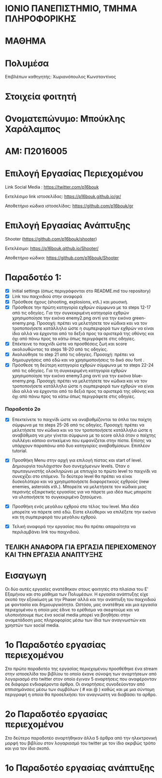 
# ΙΟΝΙΟ ΠΑΝΕΠΙΣΤΗΜΙΟ, ΤΜΗΜΑ ΠΛΗΡΟΦΟΡΙΚΗΣ

 # ΜΑΘΗΜΑ
 # Πολυμέσα

  Επιβλέπων καθηγητής: Χωριανόπουλος Κωνσταντίνος

# Στοιχεία φοιτητή

# Ονοματεπώνυμο: Μπούκλης Χαράλαμπος

# ΑΜ: Π2016005

# Επιλογή Εργασίας Περιεχομένου

Link Social Media : https://twitter.com/p16bouk

Εκτελέσιμο link ιστοσελίδας: https://p16bouk.github.io/gr/

Αποθετήριο κώδικα ιστοσελίδας: https://github.com/p16bouk/gr


# Επιλογή Εργασίας Ανάπτυξης
Shooter (https://github.com/p16bouk/shooter)

Εκτελέσιμο: https://p16bouk.github.io/Shooter/

Αποθετήριο κώδικα: https://github.com/p16bouk/Shooter

# Παραδοτέο 1:

- [x] Initial settings (όπως περιγράφονται στο README.md του repository)
- [x] Link του παιχνιδιού στην αναφορά
- [x] Πρόσθεσε ήχους (shooting, explosions, κτλ.) και μουσική.
- [x] Πρόσθεσε την πρώτη κατηγορία εχθρών σύμφωνα με τα steps 12-17 από τις οδηγίες. Για την συγκεκριμένη κατηγορία εχθρών χρησιμοποίησε την εικόνα enemy2.png αντί για την εικόνα green-enemy.png. Προσοχή: πρέπει να μελετήσετε τον κώδικα και να τον τροποποιήσετε κατάλληλα ώστε η συμπεριφορά των εχθρών να είναι ίδια αλλά να έρχονται από τα δεξιά προς τα αριστερά της οθόνης και όχι από πάνω προς τα κάτω όπως περιγράφετε στις οδηγίες.
- [x] Επέκτεινε το παιχνίδι ώστε να προσθέσεις ζωή και score ακολουθώντας τα steps 18-20 από τις οδηγίες.
- [x] Ακολούθησε το step 21 από τις οδηγίες. Προσοχή: πρέπει να δημιουργήσεις από εδώ και να χρησιμοποιήσεις το δικό σου font .
- [x] Πρόσθεσε τη δεύτερη κατηγορία εχθρών σύμφωνα με τα steps 22-24 από τις οδηγίες. Για τη συγκεκριμένη κατηγορία εχθρών χρησιμοποίησε την εικόνα enemy3.png αντί για την εικόνα blue-enemy.png. Προσοχή: πρέπει να μελετήσετε τον κώδικα και να τον τροποποιήσετε κατάλληλα ώστε η συμπεριφορά των εχθρών να είναι ίδια αλλά να έρχονται από τα δεξιά προς τα αριστερά της οθόνης και όχι από πάνω προς τα κάτω όπως περιγράφετε στις οδηγίες.
### Παραδοτέο 2ο  
- [x] Επεκτείνετε το παιχνίδι ώστε να αναβαθμίζονται τα όπλα του παίχτη σύμφωνα με τα steps 25-26 από τις οδηγίες. Προσοχή: πρέπει να μελετήσετε τον κώδικα και να τον τροποποιήσετε κατάλληλα ώστε η αναβάθμιση να μην γίνεται σύμφωνα με το score αλλά όταν ο παίχτης συλλέγει κάποιο αντικείμενο που εμφανίζεται στην πίστα. Επίσης να υπάρχουν παραπάνω από δυο κατηγορίες αναβαθμίσεων. Επιπλέον tutorial.
- [x] Προσθήκη Μenu στην αρχή για επιλογή πίστας και start of level. Δημιουργία τουλάχιστον δυο συνεχόμενων levels. Όταν ο πρωταγωνιστής ολοκληρώνει με επιτυχία το πρώτο level το παιχνίδι να συνεχίζει στο επόμενο. Το δεύτερο level θα πρέπει να είναι δυσκολότερο και να χρησιμοποιήσετε διαφορετικούς εχθρούς (new enemies, asteroids κτλ.). Μπορείτε να μελετήσετε τον κώδικα μιας περσινής εξαιρετικής εργασίας για να πάρετε μια ιδέα πως μπορείτε να υλοποιήσετε το συγκεκριμένο ζητούμενο.
- [x] Προσθήκη ενός μεγάλου εχθρού στο τέλος του level. Μια ιδέα μπορείτε να πάρετε από εδώ. Είστε ελεύθεροι να επιλέξετε την εικόνα και τη συμπεριφορά του μεγάλου εχθρού.
- [x] Τελική αναφορά την εργασίας που θα πρέπει απαραίτητα να περιλαμβάνει link του παιχνιδιού.  


## ΤΕΛΙΚΗ ΑΝΑΦΟΡΑ ΓΙΑ ΕΡΓΑΣΙΑ ΠΕΡΙΕΧΟΜΕΝΟΥ ΚΑΙ ΤΗΝ ΕΡΓΑΣΙΑ ΑΝΑΠΤΥΞΗΣ

# Εισαγωγη

Οι δύο αυτές εργασίες ανατέθηκαν στους φοιτητές στα πλαίσια του Ε' Εξαμήνου και στο μάθημα των Πολυμέσων. Η εργασία ανάπτυξης είχε σκοπό την εξοικίωση με την Phaser αλλά και την ανάπτυξη του παιχνιδιού με φαντασία και δημιουργικότητα. Ωστόσο, μας ανατέθηκε και μια εργασία περιεχομένου η οποία μας έδινε το ερέθισμα να σκεφτούμε και να υλοποιήσουμε πως ένα social media μπορεί να βοηθήσει στην αναμετάδοση μιας πληροφορίας μέσω των ίδια των αναγνωστών και χρηστών των social media. 

# 1ο Παραδοτέο εργασίας περιεχομένου

Στο πρώτο παραδοτέο της εργασίας περιεχομένου προσθέθηκε ένα stream στην ιστοσελίδα του βιβλίου το οποίο έκανε σύνοψη των αναρτήσεων από λογαριασμό στο twitter στον οποίο έγιναν 5 αναρτήσεις που αναφέρονταν σε διάφορα ενδιαφέροντα άρθρα. Οι αναρτήσεις συνοδεύονταν από εππισημάνσεις μέσω των συμβόλων ( # και @ ) καθώς και με μια σύντομη περιγραφή η οποία θα προσελκήσει τον αναγνώστη να διαβάσει το αρθρο.

# 2ο Παραδοτέο εργασίας περιεχομένου

Στο δεύτερο παραδοτέο αναρτήθηκαν άλλα 5 άρθρα από την ηλεκτρονική μορφή του βιβλίου στον λογαριασμό του twitter με τον ίδιο ακριβώς τρόπο και για τον ίδιο σκοπό.

# 1ο Παραδοτέο εργασίας ανάπτυξης
